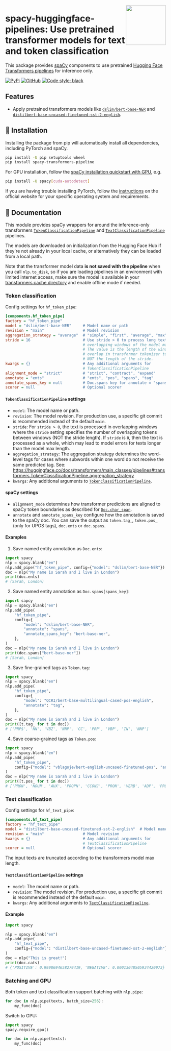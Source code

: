 <a href="https://explosion.ai"><img src="https://explosion.ai/assets/img/logo.svg" width="125" height="125" align="right" /></a>

# spacy-huggingface-pipelines: Use pretrained transformer models for text and token classification

This package provides [spaCy](https://github.com/explosion/spaCy) components to
use pretrained
[Hugging Face Transformers pipelines](https://huggingface.co/docs/transformers/main_classes/pipelines)
for inference only.

[![PyPi](https://img.shields.io/pypi/v/spacy-transformers-pipeline.svg?style=flat-square&logo=pypi&logoColor=white)](https://pypi.python.org/pypi/spacy-transformers-pipeline)
[![GitHub](https://img.shields.io/github/release/explosion/spacy-transformers-pipeline/all.svg?style=flat-square&logo=github)](https://github.com/explosion/spacy-transformers-pipeline/releases)
[![Code style: black](https://img.shields.io/badge/code%20style-black-000000.svg?style=flat-square)](https://github.com/ambv/black)

## Features

- Apply pretrained transformers models like
  [`dslim/bert-base-NER`](https://huggingface.co/dslim/bert-base-NER) and
  [`distilbert-base-uncased-finetuned-sst-2-english`](https://huggingface.co/distilbert-base-uncased-finetuned-sst-2-english).

## 🚀 Installation

Installing the package from pip will automatically install all dependencies,
including PyTorch and spaCy.

```bash
pip install -U pip setuptools wheel
pip install spacy-transformers-pipeline
```

For GPU installation, follow the
[spaCy installation quickstart with GPU](https://spacy.io/usage/), e.g.

```bash
pip install -U spacy[cuda-autodetect]
```

If you are having trouble installing PyTorch, follow the
[instructions](https://pytorch.org/get-started/locally/) on the official website
for your specific operating system and requirements.

## 📖 Documentation

This module provides spaCy wrappers for around the inference-only transformers
[`TokenClassificationPipeline`](https://huggingface.co/docs/transformers/main/en/main_classes/pipelines#transformers.TokenClassificationPipeline)
and
[`TextClassificationPipeline`](https://huggingface.co/docs/transformers/main/en/main_classes/pipelines#transformers.TextClassificationPipeline)
pipelines.

The models are downloaded on initialization from the Hugging Face Hub if they're
not already in your local cache, or alternatively they can be loaded from a
local path.

Note that the transformer model data **is not saved with the pipeline** when you
call `nlp.to_disk`, so if you are loading pipelines in an environment with
limited internet access, make sure the model is available in your
[transformers cache directory](https://huggingface.co/docs/transformers/main/en/installation#cache-setup)
and enable offline mode if needed.

### Token classification

Config settings for `hf_token_pipe`:

```ini
[components.hf_token_pipe]
factory = "hf_token_pipe"
model = "dslim/bert-base-NER"     # Model name or path
revision = "main"                 # Model revision
aggregation_strategy = "average"  # "simple", "first", "average", "max"
stride = 16                       # Use stride > 0 to process long texts in
                                  # overlapping windows of the model max length.
                                  # The value is the length of the window
                                  # overlap in transformer tokenizer tokens,
                                  # NOT the length of the stride.
kwargs = {}                       # Any additional arguments for
                                  # TokenClassificationPipeline
alignment_mode = "strict"         # "strict", "contract", "expand"
annotate = "ents"                 # "ents", "pos", "spans", "tag"
annotate_spans_key = null         # Doc.spans key for annotate = "spans"
scorer = null                     # Optional scorer
```

#### `TokenClassificationPipeline` settings

- `model`: The model name or path.
- `revision`: The model revision. For production use, a specific git commit is
  recommended instead of the default `main`.
- `stride`: For `stride > 0`, the text is processed in overlapping windows where
  the `stride` setting specifies the number of overlapping tokens between
  windows (NOT the stride length). If `stride` is `0`, then the text is
  processed as a whole, which may lead to model errors for texts longer than the
  model max length.
- `aggregation_strategy`: The aggregation strategy determines the word-level
  tags for cases where subwords within one word do not receive the same
  predicted tag. See:
  https://huggingface.co/docs/transformers/main_classes/pipelines#transformers.TokenClassificationPipeline.aggregation_strategy
- `kwargs`: Any additional arguments to
  [`TokenClassificationPipeline`](https://huggingface.co/docs/transformers/main_classes/pipelines#transformers.TokenClassificationPipeline).

#### spaCy settings

- `alignment_mode` determines how transformer predictions are aligned to spaCy
  token boundaries as described for
  [`Doc.char_span`](https://spacy.io/api/doc#char_span).
- `annotate` and `annotate_spans_key` configure how the annotation is saved to
  the spaCy doc. You can save the output as `token.tag_`, `token.pos_` (only for
  UPOS tags), `doc.ents` or `doc.spans`.

#### Examples

1. Save named entity annotation as `Doc.ents`:

```python
import spacy
nlp = spacy.blank("en")
nlp.add_pipe("hf_token_pipe", config={"model": "dslim/bert-base-NER"})
doc = nlp("My name is Sarah and I live in London")
print(doc.ents)
# (Sarah, London)
```

2. Save named entity annotation as `Doc.spans[spans_key]`:

```python
import sapcy
nlp = spacy.blank("en")
nlp.add_pipe(
    "hf_token_pipe",
    config={
        "model": "dslim/bert-base-NER",
        "annotate": "spans",
        "annotate_spans_key": "bert-base-ner",
    },
)
doc = nlp("My name is Sarah and I live in London")
print(doc.spans["bert-base-ner"])
# [Sarah, London]
```

3. Save fine-grained tags as `Token.tag`:

```python
import spacy
nlp = spacy.blank("en")
nlp.add_pipe(
    "hf_token_pipe",
    config={
        "model": "QCRI/bert-base-multilingual-cased-pos-english",
        "annotate": "tag",
    },
)
doc = nlp("My name is Sarah and I live in London")
print([t.tag_ for t in doc])
# ['PRP$', 'NN', 'VBZ', 'NNP', 'CC', 'PRP', 'VBP', 'IN', 'NNP']
```

4. Save coarse-grained tags as `Token.pos`:

```python
import spacy
nlp = spacy.blank("en")
nlp.add_pipe(
    "hf_token_pipe",
    config={"model": "vblagoje/bert-english-uncased-finetuned-pos", "annotate": "pos"},
)
doc = nlp("My name is Sarah and I live in London")
print([t.pos_ for t in doc])
# ['PRON', 'NOUN', 'AUX', 'PROPN', 'CCONJ', 'PRON', 'VERB', 'ADP', 'PROPN']
```

### Text classification

Config settings for `hf_text_pipe`:

```ini
[components.hf_text_pipe]
factory = "hf_text_pipe"
model = "distilbert-base-uncased-finetuned-sst-2-english"  # Model name or path
revision = "main"                 # Model revision
kwargs = {}                       # Any additional arguments for
                                  # TextClassificationPipeline
scorer = null                     # Optional scorer
```

The input texts are truncated according to the transformers model max length.

#### `TextClassificationPipeline` settings

- `model`: The model name or path.
- `revision`: The model revision. For production use, a specific git commit is
  recommended instead of the default `main`.
- `kwargs`: Any additional arguments to
  [`TextClassificationPipeline`](https://huggingface.co/docs/transformers/main_classes/pipelines#transformers.TextClassificationPipeline).

#### Example

```python
import spacy

nlp = spacy.blank("en")
nlp.add_pipe(
    "hf_text_pipe",
    config={"model": "distilbert-base-uncased-finetuned-sst-2-english"},
)
doc = nlp("This is great!")
print(doc.cats)
# {'POSITIVE': 0.9998694658279419, 'NEGATIVE': 0.00013048505934420973}
```

### Batching and GPU

Both token and text classification support batching with `nlp.pipe`:

```python
for doc in nlp.pipe(texts, batch_size=256):
    my_func(doc)
```

Switch to GPU:

```python
import spacy
spacy.require_gpu()

for doc in nlp.pipe(texts):
    my_func(doc)
```
